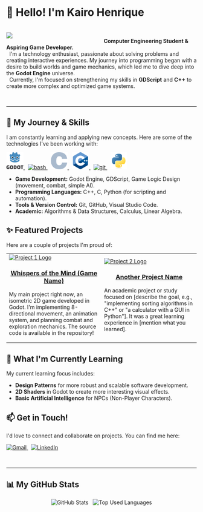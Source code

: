 # 👋 Hello! I'm Kairo Henrique

<br>

<a href="https-your-linkedin-url-here">
  <img align="left" width="250" height="auto" src="https://github.com/KairoHenrique/KairoHenrique/assets/183570624/6bb846f4-b9c1-4b13-8a38-c0b77c570f7e" />
</a>

&nbsp;&nbsp;**Computer Engineering Student & Aspiring Game Developer.**<br>
&nbsp;&nbsp;I'm a technology enthusiast, passionate about solving problems and creating interactive experiences. My journey into programming began with a desire to build worlds and game mechanics, which led me to dive deep into the **Godot Engine** universe. <br>
&nbsp;&nbsp;Currently, I'm focused on strengthening my skills in **GDScript** and **C++** to create more complex and optimized game systems.

<br>

---

## 🚀 My Journey & Skills

I am constantly learning and applying new concepts. Here are some of the technologies I've been working with:

<p align="left">
  <a href="https://godotengine.org/" target="_blank" rel="noreferrer">
    <img src="https://raw.githubusercontent.com/devicons/devicon/master/icons/godot/godot-original-wordmark.svg" alt="godot" width="45" height="45"/>
  </a>
  &nbsp;
  <a href="https://www.gnu.org/software/bash/" target="_blank" rel="noreferrer">
    <img src="https://www.vectorlogo.zone/logos/gnu_bash/gnu_bash-icon.svg" alt="bash" width="45" height="45"/>
  </a>
  &nbsp;
  <a href="https://www.cprogramming.com/" target="_blank" rel="noreferrer">
    <img src="https://raw.githubusercontent.com/devicons/devicon/master/icons/c/c-original.svg" alt="c" width="45" height="45"/>
  </a>
  &nbsp;
  <a href="https://www.w3schools.com/cpp/" target="_blank" rel="noreferrer">
    <img src="https://raw.githubusercontent.com/devicons/devicon/master/icons/cplusplus/cplusplus-original.svg" alt="cplusplus" width="45" height="45"/>
  </a>
  &nbsp;
  <a href="https://git-scm.com/" target="_blank" rel="noreferrer">
    <img src="https://www.vectorlogo.zone/logos/git-scm/git-scm-icon.svg" alt="git" width="45" height="45"/>
  </a>
  &nbsp;
  <a href="https://www.python.org" target="_blank" rel="noreferrer">
    <img src="https://raw.githubusercontent.com/devicons/devicon/master/icons/python/python-original.svg" alt="python" width="45" height="45"/>
  </a>
</p>

-   **Game Development:** Godot Engine, GDScript, Game Logic Design (movement, combat, simple AI).
-   **Programming Languages:** C++, C, Python (for scripting and automation).
-   **Tools & Version Control:** Git, GitHub, Visual Studio Code.
-   **Academic:** Algorithms & Data Structures, Calculus, Linear Algebra.

## ✨ Featured Projects

Here are a couple of projects I'm proud of:

<table border="0" cellpadding="10">
  <tr>
    <td width="50%">
      <a href="https-link-to-your-game-repo">
        <img src="https://github.com/KairoHenrique/KairoHenrique/assets/183570624/e9e6234b-dd54-469b-9807-fdd94f6c0393" alt="Project 1 Logo" width="100%">
        <h3 align="center">Whispers of the Mind (Game Name)</h3>
      </a>
      <p>My main project right now, an isometric 2D game developed in Godot. I'm implementing 8-directional movement, an animation system, and planning combat and exploration mechanics. The source code is available in the repository!</p>
    </td>
    <td width="50%">
      <a href="https-link-to-another-repo">
        <img src="https://github.com/KairoHenrique/KairoHenrique/assets/183570624/380723a1-2da5-4700-a0fd-95779c5c7d1e" alt="Project 2 Logo" width="100%">
        <h3 align="center">Another Project Name</h3>
      </a>
      <p>An academic project or study focused on [describe the goal, e.g., "implementing sorting algorithms in C++" or "a calculator with a GUI in Python"]. It was a great learning experience in [mention what you learned].</p>
    </td>
  </tr>
</table>

## 🌱 What I'm Currently Learning

My current learning focus includes:
-   **Design Patterns** for more robust and scalable software development.
-   **2D Shaders** in Godot to create more interesting visual effects.
-   **Basic Artificial Intelligence** for NPCs (Non-Player Characters).

## 📫 Get in Touch!

I'd love to connect and collaborate on projects. You can find me here:

<p align="left">
  <a href="mailto:your.email@example.com">
    <img src="https://img.shields.io/badge/Gmail-D14836?style=for-the-badge&logo=gmail&logoColor=white" alt="Gmail"/>
  </a>
  &nbsp;
  <a href="https-your-linkedin-url-here" target="_blank">
    <img src="https://img.shields.io/badge/-LinkedIn-%230077B5?style=for-the-badge&logo=linkedin&logoColor=white" alt="LinkedIn"/>
  </a>
</p>

<br>

---

## 📊 My GitHub Stats

<p align="center">
  <img width="48%" src="https://github-readme-stats.vercel.app/api?username=KairoHenrique&show_icons=true&theme=dracula&include_all_commits=true&count_private=true" alt="GitHub Stats" />
  &nbsp;
  <img width="48%" src="https://github-readme-stats.vercel.app/api/top-langs/?username=KairoHenrique&layout=compact&langs_count=8&theme=dracula" alt="Top Used Languages" />
</p>
